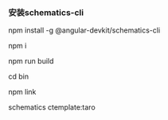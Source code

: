 ### 安装schematics-cli
npm install -g @angular-devkit/schematics-cli

npm i

npm run build 

cd bin

npm link 

schematics ctemplate:taro